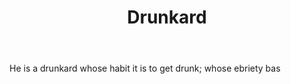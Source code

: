 ---
title: Drunkard
letter: D
permalink: "/definitions/bld-drunkard.html"
body: He is a drunkard whose habit it is to get drunk; whose ebriety bas
published_at: '2018-07-07'
source: Black's Law Dictionary 2nd Ed (1910)
layout: post
---